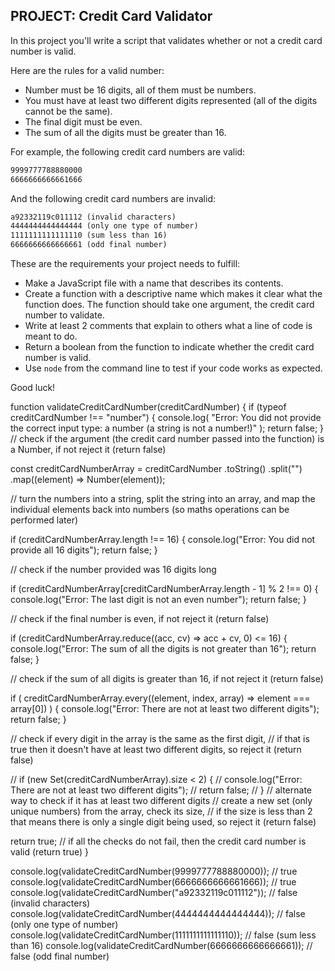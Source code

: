 ## **PROJECT: Credit Card Validator**

In this project you'll write a script that validates whether or not a credit card number is valid.

Here are the rules for a valid number:

- Number must be 16 digits, all of them must be numbers.
- You must have at least two different digits represented (all of the digits cannot be the same).
- The final digit must be even.
- The sum of all the digits must be greater than 16.

For example, the following credit card numbers are valid:

```markdown
9999777788880000
6666666666661666
```

And the following credit card numbers are invalid:

```markdown
a92332119c011112 (invalid characters)
4444444444444444 (only one type of number)
1111111111111110 (sum less than 16)
6666666666666661 (odd final number)
```

These are the requirements your project needs to fulfill:

- Make a JavaScript file with a name that describes its contents.
- Create a function with a descriptive name which makes it clear what the function does. The function should take one argument, the credit card number to validate.
- Write at least 2 comments that explain to others what a line of code is meant to do.
- Return a boolean from the function to indicate whether the credit card number is valid.
- Use `node` from the command line to test if your code works as expected.

Good luck!

function validateCreditCardNumber(creditCardNumber) {
  if (typeof creditCardNumber !== "number") {
    console.log(
      "Error: You did not provide the correct input type: a number (a string is not a number!)"
    );
    return false;
  }
  // check if the argument (the credit card number passed into the function) is a Number, if not reject it (return false)

  const creditCardNumberArray = creditCardNumber
    .toString()
    .split("")
    .map((element) => Number(element));

  // turn the numbers into a string, split the string into an array, and map the individual elements back into numbers (so maths operations can be performed later)

  if (creditCardNumberArray.length !== 16) {
    console.log("Error: You did not provide all 16 digits");
    return false;
  }

  // check if the number provided was 16 digits long

  if (creditCardNumberArray[creditCardNumberArray.length - 1] % 2 !== 0) {
    console.log("Error: The last digit is not an even number");
    return false;
  }

  // check if the final number is even, if not reject it (return false)

  if (creditCardNumberArray.reduce((acc, cv) => acc + cv, 0) <= 16) {
    console.log("Error: The sum of all the digits is not greater than 16");
    return false;
  }

  // check if the sum of all digits is greater than 16, if not reject it (return false)

  if (
    creditCardNumberArray.every((element, index, array) => element === array[0])
  ) {
    console.log("Error: There are not at least two different digits");
    return false;
  }

  // check if every digit in the array is the same as the first digit,
  // if that is true then it doesn't have at least two different digits, so reject it (return false)

  // if (new Set(creditCardNumberArray).size < 2) {
  //     console.log("Error: There are not at least two different digits");
  //     return false;
  // }
  // alternate way to check if it has at least two different digits
  // create a new set (only unique numbers) from the array, check its size,
  // if the size is less than 2 that means there is only a single digit being used, so reject it (return false)

  return true;
  // if all the checks do not fail, then the credit card number is valid (return true)
}

console.log(validateCreditCardNumber(9999777788880000));
// true
console.log(validateCreditCardNumber(6666666666661666));
// true
console.log(validateCreditCardNumber("a92332119c011112"));
// false (invalid characters)
console.log(validateCreditCardNumber(4444444444444444));
// false (only one type of number)
console.log(validateCreditCardNumber(1111111111111110));
// false (sum less than 16)
console.log(validateCreditCardNumber(6666666666666661));
// false (odd final number)
